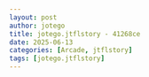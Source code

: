 ```yaml
---
layout: post
author: jotego
title: jotego.jtflstory - 41268ce
date: 2025-06-13
categories: [Arcade, jtflstory]
tags: [jotego.jtflstory]
---
```


